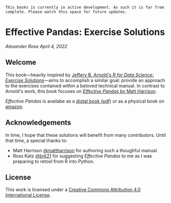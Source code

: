 ```{note}
This books is currently in active development. As such it is far from complete. Please watch this space for future updates.
```
# Effective Pandas: Exercise Solutions
_Alexander Rose_
_April 4, 2022_

## Welcome

This book—heavily inspired by [Jeffery B. Arnold's _R for Data Science: Exercise Solutions_](https://jrnold.github.io/r4ds-exercise-solutions/)—aims to accomplish a similar goal: provide an approach to the exercises contained within a beloved technical manual. In contrast to Arnold's work, this book focuses on [_Effective Pandas_ by Matt Harrison](https://hairysun.com/announcing-effective-pandas.html). 

_Effective Pandas_ is availabe as a [digtal book (pdf)](https://store.metasnake.com/effective-pandas-book) or as a physical book on [amazon](https://www.amazon.com/Effective-Pandas-Patterns-Manipulation-Treading/dp/B09MYXXSFM).

## Acknowledgements

In time, I hope that these solutions will benefit from many contributors. Until that time, a special thanks to:
* Matt Harrison [@mattharrison](https://github.com/mattharrison) for authoring such a thoughful manual.
* Ross Katz [@brk21](https://github.com/brk21) for suggesting _Effective Pandas_ to me as I was preparing to retool from R into Python.

## License
This work is licensed under a [Creative Commons Attribution 4.0 International License](https://creativecommons.org/licenses/by/4.0/).

```{tableofcontents}
```
